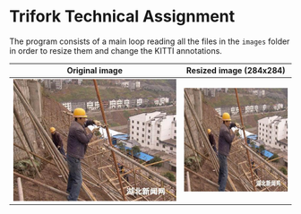 # Trifork Technical Assignment

The program consists of a main loop reading all the files in the `images` folder in order to resize them and change the KITTI annotations.

Original image             |  Resized image (284x284)
:-------------------------:|:-------------------------:
![](https://github.com/Tomeuet02/Trifork_Assignment/blob/main/images/000001_jpg.rf.fddb09e33a544e332617f8ceb53ee805.jpg)  |  ![](https://github.com/Tomeuet02/Trifork_Assignment/blob/main/images_resized/000001_jpg.rf.fddb09e33a544e332617f8ceb53ee805.jpg)
